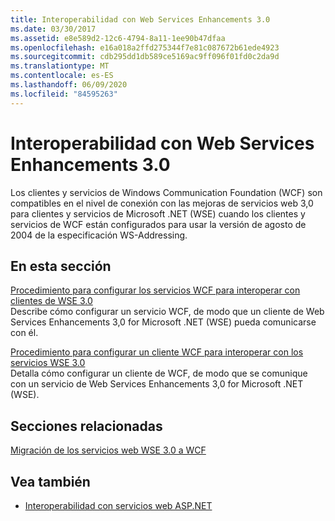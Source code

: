 ```yaml
---
title: Interoperabilidad con Web Services Enhancements 3.0
ms.date: 03/30/2017
ms.assetid: e8e589d2-12c6-4794-8a11-1ee90b47dfaa
ms.openlocfilehash: e16a018a2ffd275344f7e81c087672b61ede4923
ms.sourcegitcommit: cdb295dd1db589ce5169ac9ff096f01fd0c2da9d
ms.translationtype: MT
ms.contentlocale: es-ES
ms.lasthandoff: 06/09/2020
ms.locfileid: "84595263"
---
```

# <a name="interoperability-with-web-services-enhancements-30"></a>Interoperabilidad con Web Services Enhancements 3.0
Los clientes y servicios de Windows Communication Foundation (WCF) son compatibles en el nivel de conexión con las mejoras de servicios web 3,0 para clientes y servicios de Microsoft .NET (WSE) cuando los clientes y servicios de WCF están configurados para usar la versión de agosto de 2004 de la especificación WS-Addressing.  
  
## <a name="in-this-section"></a>En esta sección  
 [Procedimiento para configurar los servicios WCF para interoperar con clientes de WSE 3.0](how-to-configure-wcf-services-to-interoperate-with-wse-3-0-clients.md)  
 Describe cómo configurar un servicio WCF, de modo que un cliente de Web Services Enhancements 3,0 for Microsoft .NET (WSE) pueda comunicarse con él.  
  
 [Procedimiento para configurar un cliente WCF para interoperar con los servicios WSE 3.0](how-to-configure-a-wcf-client-to-interoperate-with-wse3-0-services.md)  
 Detalla cómo configurar un cliente de WCF, de modo que se comunique con un servicio de Web Services Enhancements 3,0 for Microsoft .NET (WSE).  
  
## <a name="related-sections"></a>Secciones relacionadas  
 [Migración de los servicios web WSE 3.0 a WCF](migrating-wse-3-0-web-services-to-wcf.md)  
  
## <a name="see-also"></a>Vea también

- [Interoperabilidad con servicios web ASP.NET](interop-with-aspnet-web-services.md)
